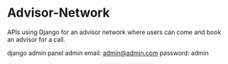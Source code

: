 # Advisor-Network
 APIs using Django for an advisor network where users can come and book an advisor for a call.

django admin panel
admin email: admin@admin.com
password: admin
